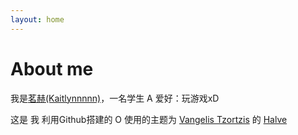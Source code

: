 ```yaml
---
layout: home
---
```

# About me

我是[茗赫(Kaitlynnnnn)](https://tencent://message/?uin=1635376770)，一名学生 A
   爱好：玩游戏xD 
   



这是 我 利用Github搭建的 O
使用的主题为 [Vangelis Tzortzis](https://github.com/srekoble) 的 [Halve](http://vangeltzo.com/)

                     


                  


